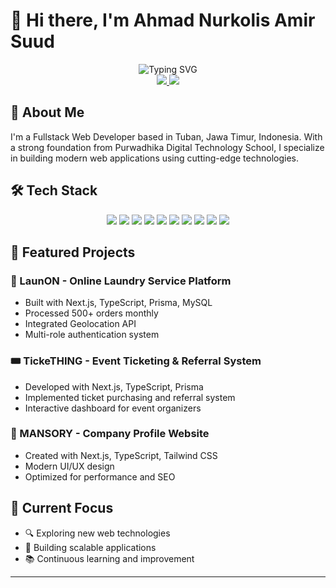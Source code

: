 # 👋 Hi there, I'm Ahmad Nurkolis Amir Suud

<div align="center">
  <img src="https://readme-typing-svg.herokuapp.com?font=Fira+Code&weight=500&size=40&pause=1000&color=2E8B57&center=true&vCenter=true&width=600&height=100&lines=Fullstack+Web+Developer;Passionate+Problem+Solver;Always+Learning" alt="Typing SVG" />
</div>

<div align="center">
  <a href="mailto:anurkolisamirs@gmail.com">
    <img src="https://img.shields.io/badge/Gmail-D14836?style=for-the-badge&logo=gmail&logoColor=white" />
  </a>
  <a href="https://www.linkedin.com/in/anurkolis/">
    <img src="https://img.shields.io/badge/LinkedIn-0077B5?style=for-the-badge&logo=linkedin&logoColor=white" />
  </a>
</div>

## 🚀 About Me

I'm a Fullstack Web Developer based in Tuban, Jawa Timur, Indonesia. With a strong foundation from Purwadhika Digital Technology School, I specialize in building modern web applications using cutting-edge technologies.

## 🛠️ Tech Stack

<div align="center">
  <img src="https://img.shields.io/badge/HTML5-E34F26?style=for-the-badge&logo=html5&logoColor=white" />
  <img src="https://img.shields.io/badge/CSS3-1572B6?style=for-the-badge&logo=css3&logoColor=white" />
  <img src="https://img.shields.io/badge/JavaScript-F7DF1E?style=for-the-badge&logo=javascript&logoColor=black" />
  <img src="https://img.shields.io/badge/TypeScript-007ACC?style=for-the-badge&logo=typescript&logoColor=white" />
  <img src="https://img.shields.io/badge/React-20232A?style=for-the-badge&logo=react&logoColor=61DAFB" />
  <img src="https://img.shields.io/badge/Next.js-000000?style=for-the-badge&logo=next.js&logoColor=white" />
  <img src="https://img.shields.io/badge/Node.js-339933?style=for-the-badge&logo=nodedotjs&logoColor=white" />
  <img src="https://img.shields.io/badge/MongoDB-4EA94B?style=for-the-badge&logo=mongodb&logoColor=white" />
  <img src="https://img.shields.io/badge/MySQL-00000F?style=for-the-badge&logo=mysql&logoColor=white" />
  <img src="https://img.shields.io/badge/Prisma-2D3748?style=for-the-badge&logo=prisma&logoColor=white" />
</div>

## 🌟 Featured Projects

### 🧺 LaunON - Online Laundry Service Platform

- Built with Next.js, TypeScript, Prisma, MySQL
- Processed 500+ orders monthly
- Integrated Geolocation API
- Multi-role authentication system

### 🎟️ TickeTHING - Event Ticketing & Referral System

- Developed with Next.js, TypeScript, Prisma
- Implemented ticket purchasing and referral system
- Interactive dashboard for event organizers

### 🚗 MANSORY - Company Profile Website

- Created with Next.js, TypeScript, Tailwind CSS
- Modern UI/UX design
- Optimized for performance and SEO
  
  
<!-- 
## 📊 GitHub Stats

<div align="center">
  <img src="https://github-readme-stats.vercel.app/api?username=anurkolis&show_icons=true&theme=radical" />
  <img src="https://github-readme-streak-stats.herokuapp.com/?user=anurkolis&theme=radical" />
</div> -->

## 🎯 Current Focus

- 🔍 Exploring new web technologies
- 🚀 Building scalable applications
- 📚 Continuous learning and improvement

---

<!-- <div align="center">
  <img src="https://komarev.com/ghpvc/?username=anurkolis&style=flat-square&color=blue" alt="Profile Views"/>
</div> -->
